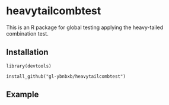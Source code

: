 # heavytailcombtest

This is an R package for global testing applying the heavy-tailed combination test. 



## Installation
```{r}
library(devtools)

install_github("gl-ybnbxb/heavytailcombtest")
```

## Example
